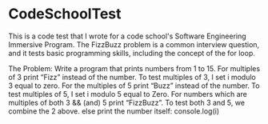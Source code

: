# CodeSchoolTest

This is a code test that I wrote for a code school's Software Engineering Immersive Program. The FizzBuzz problem is a common interview question, and it tests basic programming skills, including the concept of the for loop.

The Problem:
  Write a program that prints numbers from 1 to 15.
  For multiples of 3 print “Fizz” instead of the number. To test multiples of 3, I set i modulo 3 equal to zero.
  For the multiples of 5 print “Buzz” instead of the number. To test multiples of 5, I set i modulo 5 equal to Zero.
  For numbers which are multiples of both 3 && (and) 5 print “FizzBuzz”. To test both 3 and 5, we combine the 2 above.
  else print the number itself: console.log(i)
